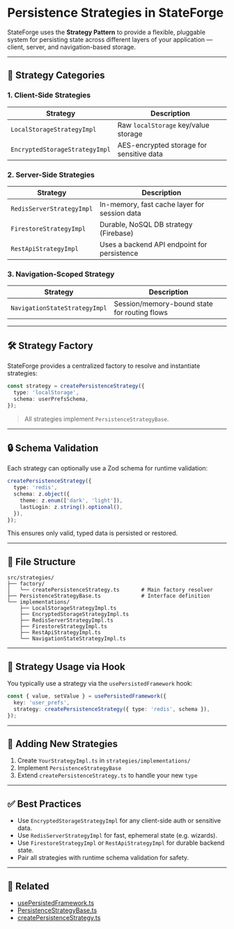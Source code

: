 
# Persistence Strategies in StateForge

StateForge uses the **Strategy Pattern** to provide a flexible, pluggable system for persisting state across different layers of your application — client, server, and navigation-based storage.

---

## 🧩 Strategy Categories

### 1. Client-Side Strategies
| Strategy                   | Description                                    |
|----------------------------|------------------------------------------------|
| `LocalStorageStrategyImpl` | Raw `localStorage` key/value storage           |
| `EncryptedStorageStrategyImpl` | AES-encrypted storage for sensitive data     |

### 2. Server-Side Strategies
| Strategy                   | Description                                    |
|----------------------------|------------------------------------------------|
| `RedisServerStrategyImpl`  | In-memory, fast cache layer for session data   |
| `FirestoreStrategyImpl`    | Durable, NoSQL DB strategy (Firebase)          |
| `RestApiStrategyImpl`      | Uses a backend API endpoint for persistence    |

### 3. Navigation-Scoped Strategy
| Strategy                      | Description                                   |
|-------------------------------|-----------------------------------------------|
| `NavigationStateStrategyImpl` | Session/memory-bound state for routing flows  |

---

## 🛠 Strategy Factory

StateForge provides a centralized factory to resolve and instantiate strategies:

```ts
const strategy = createPersistenceStrategy({
  type: 'localStorage',
  schema: userPrefsSchema,
});
```

> All strategies implement `PersistenceStrategyBase`.

---

## 🔒 Schema Validation

Each strategy can optionally use a Zod schema for runtime validation:

```ts
createPersistenceStrategy({
  type: 'redis',
  schema: z.object({
    theme: z.enum(['dark', 'light']),
    lastLogin: z.string().optional(),
  }),
});
```

This ensures only valid, typed data is persisted or restored.

---

## 📁 File Structure

```
src/strategies/
├── factory/
│   └── createPersistenceStrategy.ts       # Main factory resolver
├── PersistenceStrategyBase.ts             # Interface definition
└── implementations/
    ├── LocalStorageStrategyImpl.ts
    ├── EncryptedStorageStrategyImpl.ts
    ├── RedisServerStrategyImpl.ts
    ├── FirestoreStrategyImpl.ts
    ├── RestApiStrategyImpl.ts
    └── NavigationStateStrategyImpl.ts
```

---

## 🧠 Strategy Usage via Hook

You typically use a strategy via the `usePersistedFramework` hook:

```ts
const { value, setValue } = usePersistedFramework({
  key: 'user_prefs',
  strategy: createPersistenceStrategy({ type: 'redis', schema }),
});
```

---

## 🔧 Adding New Strategies

1. Create `YourStrategyImpl.ts` in `strategies/implementations/`
2. Implement `PersistenceStrategyBase`
3. Extend `createPersistenceStrategy.ts` to handle your new `type`

---

## ✅ Best Practices

- Use `EncryptedStorageStrategyImpl` for any client-side auth or sensitive data.
- Use `RedisServerStrategyImpl` for fast, ephemeral state (e.g. wizards).
- Use `FirestoreStrategyImpl` or `RestApiStrategyImpl` for durable backend state.
- Pair all strategies with runtime schema validation for safety.

---

## 🔗 Related

- [usePersistedFramework.ts](../hooks/usePersistedFramework.ts)
- [PersistenceStrategyBase.ts](./PersistenceStrategyBase.ts)
- [createPersistenceStrategy.ts](./factory/createPersistenceStrategy.ts)
